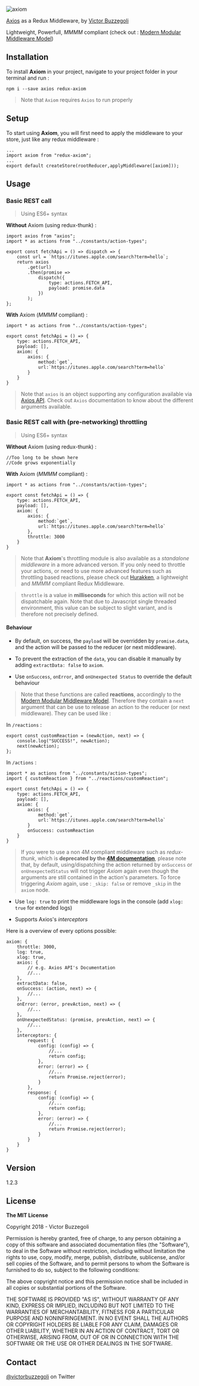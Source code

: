 ![axiom](axiom.jpg)

[Axios](https://www.npmjs.com/package/axios) as a Redux Middleware, by [Victor Buzzegoli](https://twitter.com/victorbuzzegoli)

Lightweight, Powerfull, _MMMM_ compliant (check out : [Modern Modular Middleware Model](https://github.com/vbuzzegoli/4m))

## Installation

To install **Axiom** in your project, navigate to your project folder in your terminal and run :

    npm i --save axios redux-axiom

> Note that `Axiom` requires `Axios` to run properly

## Setup

To start using **Axiom**, you will first need to apply the middleware to your store, just like any redux middleware :

    ...
    import axiom from "redux-axiom";
    ...
    export default createStore(rootReducer,applyMiddleware([axiom]));

## Usage

### Basic REST call

> Using ES6+ syntax

**Without** Axiom (using redux-thunk) :

    import axios from "axios";
    import * as actions from "../constants/action-types";

    export const fetchApi = () => dispatch => {
    	const url = `https://itunes.apple.com/search?term=hello`;
    	return axios
    		.get(url)
    		.then(promise =>
    			dispatch({
    				type: actions.FETCH_API,
    				payload: promise.data
    			})
    		);
    };

**With** Axiom (_MMMM_ compliant) :

    import * as actions from "../constants/action-types";

    export const fetchApi = () => {
    	type: actions.FETCH_API,
    	payload: [],
    	axiom: {
    		axios: {
    			method:`get`,
    			url:`https://itunes.apple.com/search?term=hello`
    		}
    	}
    }

> Note that `axios` is an object supporting any configuration available via [Axios API](https://www.npmjs.com/package/axios#axios-api). Check out `Axios` documentation to know about the different arguments available.

### Basic REST call with (pre-networking) throttling

> Using ES6+ syntax

**Without** Axiom (using redux-thunk) :

    //Too long to be shown here
    //Code grows exponentially

**With** Axiom (_MMMM_ compliant) :

    import * as actions from "../constants/action-types";

    export const fetchApi = () => {
    	type: actions.FETCH_API,
    	payload: [],
    	axiom: {
    		axios: {
    			method:`get`,
    			url:`https://itunes.apple.com/search?term=hello`
    		},
    		throttle: 3000
    	}
    }

> Note that **Axiom**'s throttling module is also available as a _standalone middleware_ in a more advanced verson. If you only need to throttle your actions, or need to use more advanced features such as throttling based reactions, please check out [Hurakken](https://github.com/vbuzzegoli/hurakken), a lightweight and _MMMM_ compliant Redux Middleware.

> `throttle` is a value in **milliseconds** for which this action will not be dispatchable again. Note that due to Javascript single threaded environment, this value can be subject to slight variant, and is therefore not precisely defined.

#### Behaviour

-   By default, on success, the `payload` will be overridden by `promise.data`, and the action will be passed to the reducer (or next middleware).

-   To prevent the extraction of the `data`, you can disable it manually by adding `extractData: false` to `axiom`.

-   Use `onSuccess`, `onError`, and `onUnexpected Status` to override the default behaviour

> Note that these functions are called **reactions**, accordingly to the [Modern Modular Middleware Model](https://github.com/vbuzzegoli/4m). Therefore they contain a `next` argument that can be use to release an action to the reducer (or next middleware). They can be used like :

In `/reactions` :

    export const customReaction = (newAction, next) => {
    	console.log("SUCCESS!", newAction);
    	next(newAction);
    };

In `/actions` :

    import * as actions from "../constants/action-types";
    import { customReaction } from "../reactions/customReaction";

    export const fetchApi = () => {
    	type: actions.FETCH_API,
    	payload: [],
    	axiom: {
    		axios: {
    			method:`get`,
    			url:`https://itunes.apple.com/search?term=hello`
    		}
    		onSuccess: customReaction
    	}
    }

> If you were to use a non 4M compliant middleware such as _redux-thunk_, which is **deprecated by the [4M documentation](https://github.com/vbuzzegoli/4m)**, please note that, by default, using/dispatching the action returned by `onSuccess` or `onUnexpectedStatus` will not trigger _Axiom_ again even though the arguments are still contained in the action's parameters. To force triggering _Axiom_ again, use : `_skip: false` or remove `_skip` in the `axiom` node.

-   Use `log: true` to print the middleware logs in the console (add `xlog: true` for extended logs)

-   Supports Axios's _interceptors_

Here is a overview of every options possible:

    axiom: {
    	throttle: 3000,
    	log: true,
    	xlog: true,
    	axios: {
    		// e.g. Axios API's Documentation
    		//...
    	},
    	extractData: false,
    	onSuccess: (action, next) => {
    		//...
    	},
    	onError: (error, prevAction, next) => {
    		//...
    	},
    	onUnexpectedStatus: (promise, prevAction, next) => {
    		//...
    	},
    	interceptors: {
    		request: {
    			config: (config) => {
    				//...
    				return config;
    			},
    			error: (error) => {
    				//...
    				return Promise.reject(error);
    			}
    		},
    		response: {
    			config: (config) => {
    				//...
    				return config;
    			},
    			error: (error) => {
    				//...
    				return Promise.reject(error);
    			}
    		}
    	}
    }

## Version

1.2.3

## License

**The MIT License**

Copyright 2018 - Victor Buzzegoli

Permission is hereby granted, free of charge, to any person obtaining a copy of this software and associated documentation files (the "Software"), to deal in the Software without restriction, including without limitation the rights to use, copy, modify, merge, publish, distribute, sublicense, and/or sell copies of the Software, and to permit persons to whom the Software is furnished to do so, subject to the following conditions:

The above copyright notice and this permission notice shall be included in all copies or substantial portions of the Software.

THE SOFTWARE IS PROVIDED "AS IS", WITHOUT WARRANTY OF ANY KIND, EXPRESS OR IMPLIED, INCLUDING BUT NOT LIMITED TO THE WARRANTIES OF MERCHANTABILITY, FITNESS FOR A PARTICULAR PURPOSE AND NONINFRINGEMENT. IN NO EVENT SHALL THE AUTHORS OR COPYRIGHT HOLDERS BE LIABLE FOR ANY CLAIM, DAMAGES OR OTHER LIABILITY, WHETHER IN AN ACTION OF CONTRACT, TORT OR OTHERWISE, ARISING FROM, OUT OF OR IN CONNECTION WITH THE SOFTWARE OR THE USE OR OTHER DEALINGS IN THE SOFTWARE.

## Contact

[@victorbuzzegoli](https://twitter.com/victorbuzzegoli) on Twitter
